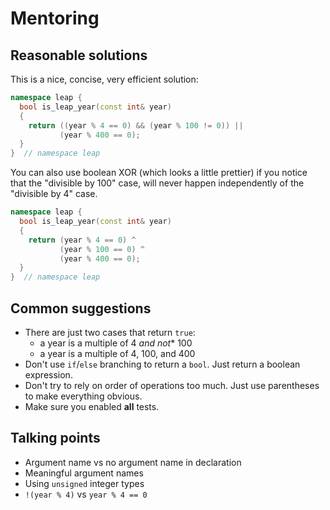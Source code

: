 # Mentoring

## Reasonable solutions

This is a nice, concise, very efficient solution:

```cpp
namespace leap {
  bool is_leap_year(const int& year)
  {
    return ((year % 4 == 0) && (year % 100 != 0)) ||
           (year % 400 == 0);
  }
}  // namespace leap
```

You can also use boolean XOR (which looks a little prettier) if you notice that the "divisible by 100" case, will never happen independently of the "divisible by 4" case.

```cpp
namespace leap {
  bool is_leap_year(const int& year)
  {
    return (year % 4 == 0) ^
           (year % 100 == 0) ^
           (year % 400 == 0);
  }
}  // namespace leap
```

## Common suggestions

- There are just two cases that return `true`:
  - a year is a multiple of 4 *and not** 100
  - a year is a multiple of 4, 100, and 400
- Don't use `if`/`else` branching to return a `bool`. Just return a boolean expression.
- Don't try to rely on order of operations too much. Just use parentheses to make everything obvious.
- Make sure you enabled **all** tests.

## Talking points

- Argument name vs no argument name in declaration
- Meaningful argument names
- Using `unsigned` integer types
- `!(year % 4)` vs `year % 4 == 0`
